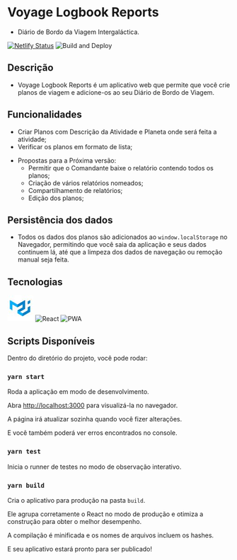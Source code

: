 
# Voyage Logbook Reports

- Diário de Bordo da Viagem Intergaláctica.



[![Netlify Status](https://api.netlify.com/api/v1/badges/9576dd88-4570-464e-95ae-eef695f6b0e5/deploy-status)](https://app.netlify.com/sites/voyage-logbook/deploys) ![Build and Deploy](https://github.com/ipetinate/voyage-logbook/workflows/Build%20and%20Deploy/badge.svg?branch=master)

  ## Descrição

- Voyage Logbook Reports é um aplicativo web que permite que você crie planos de viagem e adicione-os ao seu Diário de Bordo de Viagem.

## Funcionalidades

- Criar Planos com Descrição da Atividade e Planeta onde será feita a atividade;
- Verificar os planos em formato de lista;

* Propostas para a Próxima versão:
	- Permitir que o Comandante baixe o relatório contendo todos os planos;
	- Criação de vários relatórios nomeados;
	- Compartilhamento de relatórios;
	- Edição dos planos;

## Persistência dos dados
- Todos os dados dos planos são adicionados ao ``window.localStorage`` no Navegador, permitindo que você saia da aplicação e seus dados continuem lá, até que a limpeza dos dados de navegação ou remoção manual seja feita.

## Tecnologias

![MaterialUI](https://github.com/ipetinate/voyage-logbook/blob/master/doc/img/mui.jpg) ![React](https://github.com/ipetinate/voyage-logbook/blob/master/doc/img/react.jpg)  ![PWA](https://github.com/ipetinate/voyage-logbook/blob/master/doc/img/pws.jpg)

## Scripts Disponíveis



Dentro do diretório do projeto, você pode rodar:



### `yarn start`



Roda a aplicação em modo de desenvolvimento.<br />

Abra [http://localhost:3000](http://localhost:3000) para visualizá-la no navegador.



A página irá atualizar sozinha quando você fizer alterações.<br />

E você também poderá ver erros encontrados no console.



### `yarn test`



Inicia o runner de testes no modo de observação interativo.<br />


### `yarn build`



Cria o aplicativo para produção na pasta `build`.<br />

Ele agrupa corretamente o React no modo de produção e otimiza a construção para obter o melhor desempenho.


A compilação é minificada e os nomes de arquivos incluem os hashes. <br />

E seu aplicativo estará pronto para ser publicado!

